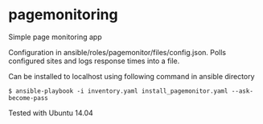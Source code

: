 # pagemonitoring

Simple page monitoring app

Configuration in ansible/roles/pagemonitor/files/config.json.
Polls configured sites and logs response times into a file.

Can be installed to localhost using following command in ansible directory

```$ ansible-playbook -i inventory.yaml install_pagemonitor.yaml --ask-become-pass```

Tested with Ubuntu 14.04

